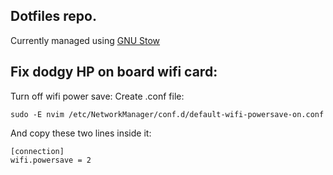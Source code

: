 ## Dotfiles repo.

Currently managed using [GNU Stow](https://www.gnu.org/software/stow/manual/html_node/index.html)

## Fix dodgy HP on board wifi card:

Turn off wifi power save:
Create .conf file:

```sudo -E nvim /etc/NetworkManager/conf.d/default-wifi-powersave-on.conf```

And copy these two lines inside it:
```
[connection]
wifi.powersave = 2
```
